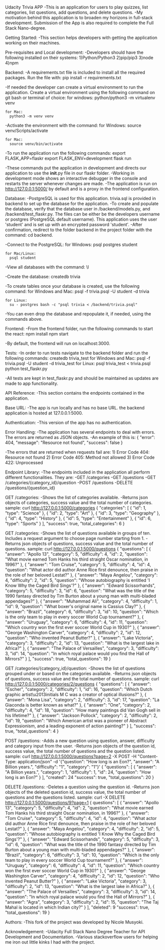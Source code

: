 Udacity Trivia APP
-This is an application for users to play quizzes, list categories, list questions, add questions, and delete questions.
-My motivation behind this application is to broaden my horizons in full-stack development. Submission of the App is also required to complete the Full Stack Nano-degree.

Getting Started:
-This section helps developers with getting the application working on their machines.

Pre-requisites and Local development:
-Developers should have the following installed on their systems:
     1)Python/Python3
     2)pip/pip3
     3)node
     4)npm

Backend:
-A requirements.txt file is included to install all the required packages. Run the file with:
    pip install -r requirements.txt

-If needed the developer can create a virtual environment to run the application. Create a virtual environment using the following command on git bash or terminal of choice:
    for windows:
      python/python3 -m virtualenv venv

    for Mac:
      python3 -m venv venv

-Activate the environment with the command:
    for Windows:
      source venv/Scripts/activate

    for Mac:
      source venv/bin/activate

-To run the application run the following commands:
    export FLASK_APP=flaskr
    export FLASK_ENV=development
    flask run

-These commands put the application in development and directs our application to use the __init__.py file in our flaskr folder.
-Working in development mode shows an interactive debugger in the console and restarts the server whenever changes are made.
-The application is run on http://127.0.0.1:5000/ by default and is a proxy in the frontend configuration.

Database:
-PostgreSQL is used for this application. trivia.sql is provided in backend to set up the database for the application.
-To create and populate the database, verify that the database user in /backend/models.py, and /backend/test_flaskr.py. The files can be either be the developers username or postgres (PostgreSQL default username). This application uses the user 'student' and is set up with an encrypted password 'student'.
-After confirmation, redirect to the folder backend in the project folder with the command:
    cd backend.

-Connect to the PostgreSQL:
    for Windows:
      psql postgres student

    for Mac/Linux:
      psql student

-View all databases with the command:
    \l

-Create the database:
      createdb trivia

-To create tables once your database is created, use the following command:
    for Windows and Mac:
      psql -f trivia.psql -U student -d trivia

    for Linux:
      su - postgres bash -c "psql trivia < /backend/trivia.psql"

-You can even drop the database and repopulate it, if needed, using the commands above.

Frontend:
-From the frontend folder, run the following commands to start the react:
    npm install
    npm start

-By default, the frontend will run on localhost:3000.

Tests:
-In order to run tests navigate to the backend folder and run the following commands:
    createdb trivia_test
    for Windows and Mac:
      psql -f trivia.psql -U student -d trivia_test
    for Linux:
      psql trivia_test < trivia.psql
    python test_flaskr.py

-All tests are kept in test_flaskr.py and should be maintained as updates are made to app functionality.

API Reference:
-This section contains the endpoints contained in the application.

Base URL:
-The app is run locally and has no base URL. the backend application is hosted at 127.0.0.1:5000.

Authentication:
-This version of the app has no authentication.

Error Handling:
-The application has several endpoints to deal with errors. The errors are returned as JSON objects.
-An example of this is:
    {
      "error": 404,
      "message": "Resource not found",
      "success": false
    }

-The errors that are returned when requests fail are:
    1) Error Code 404: Resource not found
    2) Error Code 405: Method not allowed
    3) Error Code 422: Unprocessed

Endpoint Library:
-The endpoints included in the application all perform different functionalities. They are:
     -GET /categories
     -GET /questions
     -GET /categories/{category_id}/question
     -POST /questions
     -DELETE /questions/{question_id}

GET /categories:
-Shows the list of categories available.
-Returns json objects of categories, success value and the total number of categories.
    sample:
      curl http://127.0.0.1:5000/categories
        {
          "categories": [
          {
            "id": 1,
            "type": "Science"
          },
          {
            "id": 2,
            "type": "Art"
          },
          {
            "id": 3,
            "type": "Geography"
          },
          {
            "id": 4,
            "type": "History"
          },
          {
            "id": 5,
            "type": "Entertainment"
          },
          {
            "id": 6,
            "type": "Sports"
          }
        ],
          "success": true,
          "total_categories": 6
        }

GET /categories:
-Shows the list of questions available in groups of ten. Includes a request argument to choose page number starting from 1.
-Returns json objects of questions, success value and the total number of questions.
    sample:
      curl http://127.0.0.1:5000/questions
        {
          "questions": [
          {
            "answer": "Apollo 13",
            "category": 5,
            "difficulty": 4,
            "id": 2,
            "question": "What movie earned Tom Hanks his third straight Oscar nomination, in 1996?"
          },
          {
            "answer": "Tom Cruise",
            "category": 5,
            "difficulty": 4,
            "id": 4,
            "question": "What actor did author Anne Rice first denounce, then praise in the role of her beloved Lestat?"
          },
          {
            "answer": "Maya Angelou",
            "category": 4,
            "difficulty": 2,
            "id": 5,
            "question": "Whose autobiography is entitled 'I Know Why the Caged Bird Sings'?"
          },
          {
            "answer": "Edward Scissorhands",
            "category": 5,
            "difficulty": 3,
            "id": 6,
            "question": "What was the title of the 1990 fantasy directed by Tim Burton about a young man with multi-bladed appendages?"
          },
          {
            "answer": "Muhammad Ali",
            "category": 4,
            "difficulty": 1,
            "id": 9,
            "question": "What boxer's original name is Cassius Clay?"
          },
          {
            "answer": "Brazil",
            "category": 6,
            "difficulty": 3,
            "id": 10,
            "question": "Which is the only team to play in every soccer World Cup tournament?"
          },
          {
            "answer": "Uruguay",
            "category": 6,
            "difficulty": 4,
            "id": 11,
            "question": "Which country won the first ever soccer World Cup in 1930?"
          },
          {
            "answer": "George Washington Carver",
            "category": 4,
            "difficulty": 2,
            "id": 12,
            "question": "Who invented Peanut Butter?"
          },
          {
            "answer": "Lake Victoria",
            "category": 3,
            "difficulty": 2,
            "id": 13,
            "question": "What is the largest lake in Africa?"
          },
          {
            "answer": "The Palace of Versailles",
            "category": 3,
            "difficulty": 3,
            "id": 14,
            "question": "In which royal palace would you find the Hall of Mirrors?"
          }
        ],
        "success": true,
        "total_questions": 19
        }

GET /categories/{category_id}/question:
-Shows the list of questions grouped under or based on the categories available.
-Returns json objects of questions, success value and the total number of questions.
    sample:
      curl http://127.0.0.1:5000/categories/2/questions
        {
          "questions": [
          {
            "answer": "Escher",
            "category": 2,
            "difficulty": 1,
            "id": 16,
            "question": "Which Dutch graphic artist\u2013initials M C was a creator of optical illusions?"
          },
          {
            "answer": "Mona Lisa",
            "category": 2,
            "difficulty": 3,
            "id": 17,
            "question": "La Giaconda is better known as what?"
          },
          {
            "answer": "One",
            "category": 2,
            "difficulty": 4,
            "id": 18,
            "question": "How many paintings did Van Gogh sell in his lifetime?"
          },
          {
            "answer": "Jackson Pollock",
            "category": 2,
            "difficulty": 2,
            "id": 19,
            "question": "Which American artist was a pioneer of Abstract Expressionism, and a leading exponent of action painting?"
          }
        ],
        "success": true,
        "total_questions": 4
        }

POST /questions:
-Adds a new question using question, answer, difficulty and category input from the user.
-Returns json objects of the question id, success value, the total number of questions and the question listed.
    sample:
      curl http://127.0.0.1:5000/questions?page=2 -X POST -H "Content-Type: application/json" -d '{"question": "How long is an Eon?", "answer": "A Billion years.", "difficulty": "1", "category": "1"}'
        {
          "questions": [
          {
            "answer": "A Billion years.",
            "category": 1,
            "difficulty": 1,
            "id": 24,
            "question": "How long is an Eon?"
          }
        ],
        "created": 24
        "success": true,
        "total_questions": 20
        }

DELETE /questions:
-Deletes a question using the question id.
-Returns json objects of the deleted question id, success value, the total number of questions and the questions listed.
    sample:
      curl -X DELETE http://127.0.0.1:5000/questions/9?page=1
        {
          questions": [
          {
            "answer": "Apollo 13",
            "category": 5,
            "difficulty": 4,
            "id": 2,
            "question": "What movie earned Tom Hanks his third straight Oscar nomination, in 1996?"
          },
          {
            "answer": "Tom Cruise",
            "category": 5,
            "difficulty": 4,
            "id": 4,
            "question": "What actor did author Anne Rice first denounce, then praise in the role of her beloved Lestat?"
          },
          {
            "answer": "Maya Angelou",
            "category": 4,
            "difficulty": 2,
            "id": 5,
            "question": "Whose autobiography is entitled 'I Know Why the Caged Bird Sings'?"
          },
          {
            "answer": "Edward Scissorhands",
            "category": 5,
            "difficulty": 3,
            "id": 6,
            "question": "What was the title of the 1990 fantasy directed by Tim Burton about a young man with multi-bladed appendages?"
          },
          {
            "answer": "Brazil",
            "category": 6,
            "difficulty": 3,
            "id": 10,
            "question": "Which is the only team to play in every soccer World Cup tournament?"
          },
          {
            "answer": "Uruguay",
            "category": 6,
            "difficulty": 4,
            "id": 11,
            "question": "Which country won the first ever soccer World Cup in 1930?"
          },
          {
            "answer": "George Washington Carver",
            "category": 4,
            "difficulty": 2,
            "id": 12,
            "question": "Who invented Peanut Butter?"
          },
          {
            "answer": "Lake Victoria",
            "category": 3,
            "difficulty": 2,
            "id": 13,
            "question": "What is the largest lake in Africa?"
          },
          {
            "answer": "The Palace of Versailles",
            "category": 3,
            "difficulty": 3,
            "id": 14,
            "question": "In which royal palace would you find the Hall of Mirrors?"
          },
          {
            "answer": "Agra",
            "category": 3,
            "difficulty": 2,
            "id": 15,
            "question": "The Taj Mahal is located in which Indian city?"
          }
        ],
        "deleted": 9
        "success": true,
        "total_questions": 19
        }

Authors:
-This fork of the project was developed by Nicole Musyoki.

Acknowledgement:
-Udacity Full Stack Nano Degree Teacher for API Development and Documentation.
-Various stackoverflow users for helping me iron out little kinks I had with the project.
